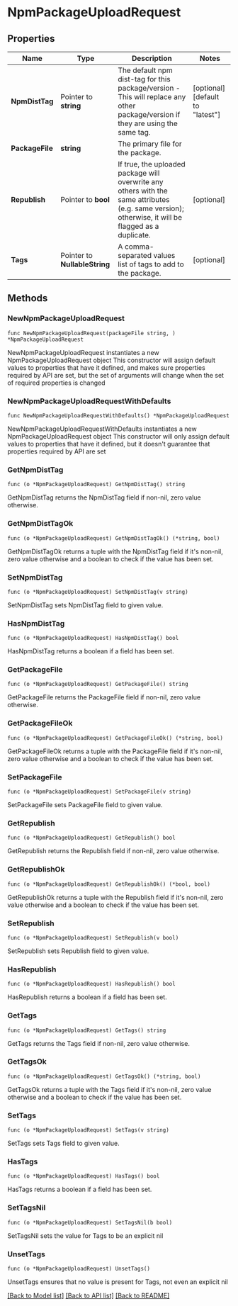 # NpmPackageUploadRequest

## Properties

Name | Type | Description | Notes
------------ | ------------- | ------------- | -------------
**NpmDistTag** | Pointer to **string** | The default npm dist-tag for this package/version - This will replace any other package/version if they are using the same tag. | [optional] [default to "latest"]
**PackageFile** | **string** | The primary file for the package. | 
**Republish** | Pointer to **bool** | If true, the uploaded package will overwrite any others with the same attributes (e.g. same version); otherwise, it will be flagged as a duplicate. | [optional] 
**Tags** | Pointer to **NullableString** | A comma-separated values list of tags to add to the package. | [optional] 

## Methods

### NewNpmPackageUploadRequest

`func NewNpmPackageUploadRequest(packageFile string, ) *NpmPackageUploadRequest`

NewNpmPackageUploadRequest instantiates a new NpmPackageUploadRequest object
This constructor will assign default values to properties that have it defined,
and makes sure properties required by API are set, but the set of arguments
will change when the set of required properties is changed

### NewNpmPackageUploadRequestWithDefaults

`func NewNpmPackageUploadRequestWithDefaults() *NpmPackageUploadRequest`

NewNpmPackageUploadRequestWithDefaults instantiates a new NpmPackageUploadRequest object
This constructor will only assign default values to properties that have it defined,
but it doesn't guarantee that properties required by API are set

### GetNpmDistTag

`func (o *NpmPackageUploadRequest) GetNpmDistTag() string`

GetNpmDistTag returns the NpmDistTag field if non-nil, zero value otherwise.

### GetNpmDistTagOk

`func (o *NpmPackageUploadRequest) GetNpmDistTagOk() (*string, bool)`

GetNpmDistTagOk returns a tuple with the NpmDistTag field if it's non-nil, zero value otherwise
and a boolean to check if the value has been set.

### SetNpmDistTag

`func (o *NpmPackageUploadRequest) SetNpmDistTag(v string)`

SetNpmDistTag sets NpmDistTag field to given value.

### HasNpmDistTag

`func (o *NpmPackageUploadRequest) HasNpmDistTag() bool`

HasNpmDistTag returns a boolean if a field has been set.

### GetPackageFile

`func (o *NpmPackageUploadRequest) GetPackageFile() string`

GetPackageFile returns the PackageFile field if non-nil, zero value otherwise.

### GetPackageFileOk

`func (o *NpmPackageUploadRequest) GetPackageFileOk() (*string, bool)`

GetPackageFileOk returns a tuple with the PackageFile field if it's non-nil, zero value otherwise
and a boolean to check if the value has been set.

### SetPackageFile

`func (o *NpmPackageUploadRequest) SetPackageFile(v string)`

SetPackageFile sets PackageFile field to given value.


### GetRepublish

`func (o *NpmPackageUploadRequest) GetRepublish() bool`

GetRepublish returns the Republish field if non-nil, zero value otherwise.

### GetRepublishOk

`func (o *NpmPackageUploadRequest) GetRepublishOk() (*bool, bool)`

GetRepublishOk returns a tuple with the Republish field if it's non-nil, zero value otherwise
and a boolean to check if the value has been set.

### SetRepublish

`func (o *NpmPackageUploadRequest) SetRepublish(v bool)`

SetRepublish sets Republish field to given value.

### HasRepublish

`func (o *NpmPackageUploadRequest) HasRepublish() bool`

HasRepublish returns a boolean if a field has been set.

### GetTags

`func (o *NpmPackageUploadRequest) GetTags() string`

GetTags returns the Tags field if non-nil, zero value otherwise.

### GetTagsOk

`func (o *NpmPackageUploadRequest) GetTagsOk() (*string, bool)`

GetTagsOk returns a tuple with the Tags field if it's non-nil, zero value otherwise
and a boolean to check if the value has been set.

### SetTags

`func (o *NpmPackageUploadRequest) SetTags(v string)`

SetTags sets Tags field to given value.

### HasTags

`func (o *NpmPackageUploadRequest) HasTags() bool`

HasTags returns a boolean if a field has been set.

### SetTagsNil

`func (o *NpmPackageUploadRequest) SetTagsNil(b bool)`

 SetTagsNil sets the value for Tags to be an explicit nil

### UnsetTags
`func (o *NpmPackageUploadRequest) UnsetTags()`

UnsetTags ensures that no value is present for Tags, not even an explicit nil

[[Back to Model list]](../README.md#documentation-for-models) [[Back to API list]](../README.md#documentation-for-api-endpoints) [[Back to README]](../README.md)


